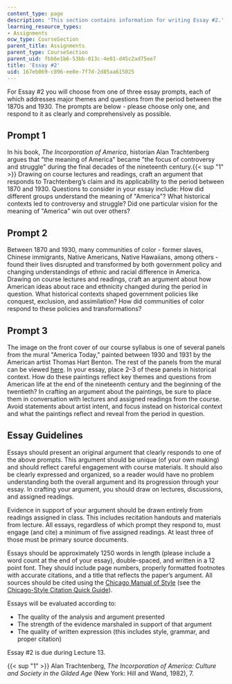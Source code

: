 ```yaml
---
content_type: page
description: 'This section contains information for writing Essay #2.'
learning_resource_types:
- Assignments
ocw_type: CourseSection
parent_title: Assignments
parent_type: CourseSection
parent_uid: fbb6e1b6-53bb-013c-4e01-d45c2ad75ee7
title: 'Essay #2'
uid: 167eb069-c896-ee0e-7f7d-2d85aa615025
---
```


For Essay #2 you will choose from one of three essay prompts, each of which addresses major themes and questions from the period between the 1870s and 1930. The prompts are below - please choose only one, and respond to it as clearly and comprehensively as possible.

Prompt 1
--------

In his book, _The Incorporation of America_, historian Alan Trachtenberg argues that "the meaning of America" became "the focus of controversy and struggle" during the final decades of the nineteenth century.{{< sup "1" >}} Drawing on course lectures and readings, craft an argument that responds to Trachtenberg’s claim and its applicability to the period between 1870 and 1930. Questions to consider in your essay include: How did different groups understand the meaning of "America"? What historical contexts led to controversy and struggle? Did one particular vision for the meaning of "America" win out over others?

Prompt 2
--------

Between 1870 and 1930, many communities of color - former slaves, Chinese immigrants, Native Americans, Native Hawaiians, among others - found their lives disrupted and transformed by both government policy and changing understandings of ethnic and racial difference in America. Drawing on course lectures and readings, craft an argument about how American ideas about race and ethnicity changed during the period in question. What historical contexts shaped government policies like conquest, exclusion, and assimilation? How did communities of color respond to these policies and transformations?

Prompt 3
--------

The image on the front cover of our course syllabus is one of several panels from the mural "America Today," painted between 1930 and 1931 by the American artist Thomas Hart Benton. The rest of the panels from the mural can be viewed [here](https://www.metmuseum.org/toah/works-of-art/2012.478a-j/). In your essay, place 2–3 of these panels in historical context. How do these paintings reflect key themes and questions from American life at the end of the nineteenth century and the beginning of the twentieth? In crafting an argument about the paintings, be sure to place them in conversation with lectures and assigned readings from the course. Avoid statements about artist intent, and focus instead on historical context and what the paintings reflect and reveal from the period in question.

Essay Guidelines
----------------

Essays should present an original argument that clearly responds to one of the above prompts. This argument should be unique (of your own making) and should reflect careful engagement with course materials. It should also be clearly expressed and organized, so a reader would have no problem understanding both the overall argument and its progression through your essay. In crafting your argument, you should draw on lectures, discussions, and assigned readings.

Evidence in support of your argument should be drawn entirely from readings assigned in class. This includes recitation handouts and materials from lecture. All essays, regardless of which prompt they respond to, must engage (and cite) a minimum of five assigned readings. At least three of those must be primary source documents.

Essays should be approximately 1250 words in length (please include a word count at the end of your essay), double-spaced, and written in a 12 point font. They should include page numbers, properly formatted footnotes with accurate citations, and a title that reflects the paper’s argument. All sources should be cited using the [Chicago Manual of Style](http://www.chicagomanualofstyle.org/home.html) (see the [Chicago-Style Citation Quick Guide](http://www.chicagomanualofstyle.org/tools_citationguide.html)).

Essays will be evaluated according to:

*   The quality of the analysis and argument presented
*   The strength of the evidence marshaled in support of that argument
*   The quality of written expression (this includes style, grammar, and proper citation)

Essay #2 is due during Lecture 13.

{{< sup "1" >}} Alan Trachtenberg, _The Incorporation of America: Culture and Society in the Gilded Age_ (New York: Hill and Wand, 1982), 7.